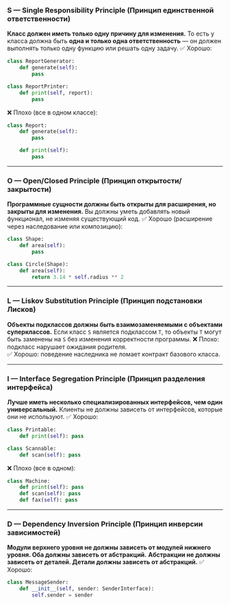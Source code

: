 ### **S — Single Responsibility Principle (Принцип единственной ответственности)**
**Класс должен иметь только одну причину для изменения.**
То есть у класса должна быть **одна и только одна ответственность** — он должен выполнять только одну функцию или решать одну задачу.
✅ Хорошо:
```python
class ReportGenerator:
    def generate(self):
        pass

class ReportPrinter:
    def print(self, report):
        pass
```

❌ Плохо (все в одном классе):
```python
class Report:
    def generate(self):
        pass

    def print(self):
        pass
```
---
### **O — Open/Closed Principle (Принцип открытости/закрытости)**
**Программные сущности должны быть открыты для расширения, но закрыты для изменения.**
Вы должны уметь добавлять новый функционал, не изменяя существующий код.
✅ Хорошо (расширение через наследование или композицию):
```python
class Shape:
    def area(self):
        pass

class Circle(Shape):
    def area(self):
        return 3.14 * self.radius ** 2
```
---
### **L — Liskov Substitution Principle (Принцип подстановки Лисков)**
**Объекты подклассов должны быть взаимозаменяемыми с объектами суперклассов.**
Если класс `S` является подклассом `T`, то объекты `T` могут быть заменены на `S` без изменения корректности программы.
❌ Плохо: подкласс нарушает ожидания родителя.  
✅ Хорошо: поведение наследника не ломает контракт базового класса.

---
### **I — Interface Segregation Principle (Принцип разделения интерфейса)**
**Лучше иметь несколько специализированных интерфейсов, чем один универсальный.**
Клиенты не должны зависеть от интерфейсов, которые они не используют.
✅ Хорошо:
```python
class Printable:
    def print(self): pass

class Scannable:
    def scan(self): pass
```

❌ Плохо (все в одном):
```python
class Machine:
    def print(self): pass
    def scan(self): pass
    def fax(self): pass
```
---
### **D — Dependency Inversion Principle (Принцип инверсии зависимостей)**
**Модули верхнего уровня не должны зависеть от модулей нижнего уровня. Оба должны зависеть от абстракций.**
**Абстракции не должны зависеть от деталей. Детали должны зависеть от абстракций.**
✅ Хорошо:
```python
class MessageSender:
    def __init__(self, sender: SenderInterface):
        self.sender = sender
```
